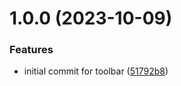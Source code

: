 # 1.0.0 (2023-10-09)


### Features

* initial commit for toolbar ([51792b8](https://github.com/byteshard/toolbar/commit/51792b87f3038bd6f4e1824a533b26234af89126))
